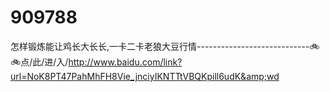 # 909788
怎样锻炼能让鸡长大长长,一卡二卡老狼大豆行情----------------------------🚲🚲点/此/进/入/http://www.baidu.com/link?url=NoK8PT47PahMhFH8Vie_jnciyIKNTTtVBQKpill6udK&amp;wd
